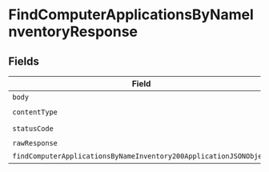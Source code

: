 # FindComputerApplicationsByNameInventoryResponse


## Fields

| Field                                                                                                                                             | Type                                                                                                                                              | Required                                                                                                                                          | Description                                                                                                                                       |
| ------------------------------------------------------------------------------------------------------------------------------------------------- | ------------------------------------------------------------------------------------------------------------------------------------------------- | ------------------------------------------------------------------------------------------------------------------------------------------------- | ------------------------------------------------------------------------------------------------------------------------------------------------- |
| `body`                                                                                                                                            | *Uint8Array*                                                                                                                                      | :heavy_minus_sign:                                                                                                                                | N/A                                                                                                                                               |
| `contentType`                                                                                                                                     | *string*                                                                                                                                          | :heavy_check_mark:                                                                                                                                | N/A                                                                                                                                               |
| `statusCode`                                                                                                                                      | *number*                                                                                                                                          | :heavy_check_mark:                                                                                                                                | N/A                                                                                                                                               |
| `rawResponse`                                                                                                                                     | [AxiosResponse>](https://axios-http.com/docs/res_schema)                                                                                          | :heavy_minus_sign:                                                                                                                                | N/A                                                                                                                                               |
| `findComputerApplicationsByNameInventory200ApplicationJSONObject`                                                                                 | [FindComputerApplicationsByNameInventory200ApplicationJSON](../../models/operations/findcomputerapplicationsbynameinventory200applicationjson.md) | :heavy_minus_sign:                                                                                                                                | OK                                                                                                                                                |